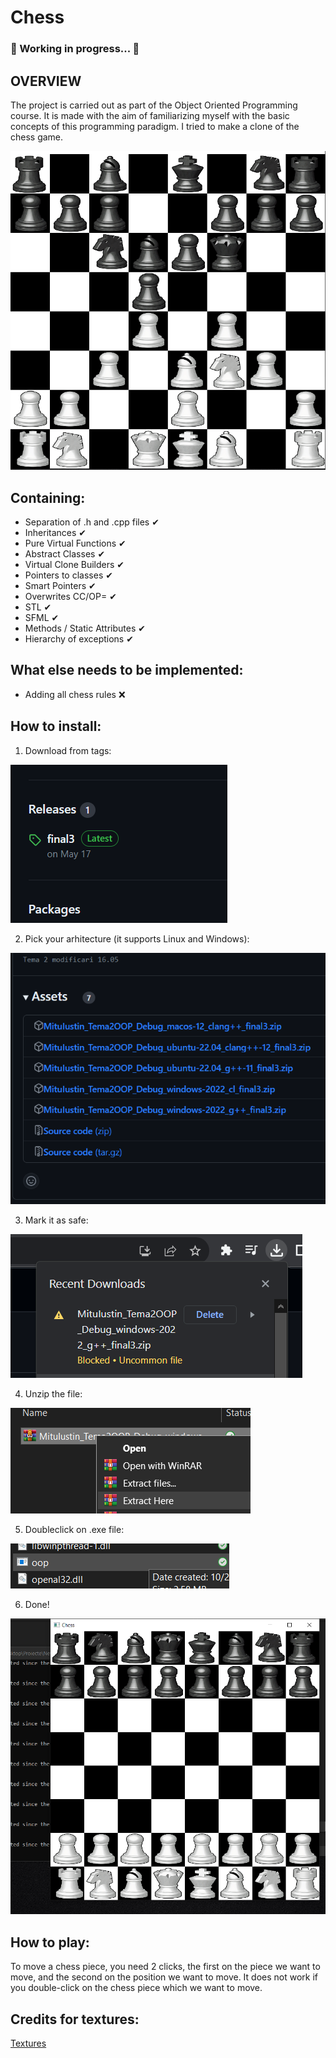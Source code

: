 # Chess


### 🚧 Working in progress... 🚧

## OVERVIEW

The project is carried out as part of the Object Oriented Programming course. It is made with the aim of familiarizing myself with the basic concepts of this programming paradigm. I tried to make a clone of the chess game.

![imagine7](https://raw.githubusercontent.com/MituIustin/Tema2OOP/sfml/readmephotos/Capture7.PNG)

## Containing:

- Separation of .h and .cpp files ✔
- Inheritances ✔
- Pure Virtual Functions ✔
- Abstract Classes ✔
- Virtual Clone Builders ✔
- Pointers to classes ✔
- Smart Pointers ✔
- Overwrites CC/OP= ✔
- STL ✔
- SFML ✔
- Methods / Static Attributes ✔
- Hierarchy of exceptions ✔

## What else needs to be implemented:

- Adding all chess rules ❌

## How to install:

1) Download from tags:

![imagine1](https://raw.githubusercontent.com/MituIustin/Tema2OOP/sfml/readmephotos/Capture1.PNG)

2) Pick your arhitecture (it supports Linux and Windows):

![imagine2](https://raw.githubusercontent.com/MituIustin/Tema2OOP/sfml/readmephotos/Capture2.PNG)

3) Mark it as safe:

![imagine3](https://raw.githubusercontent.com/MituIustin/Tema2OOP/sfml/readmephotos/Capture3.PNG)

4) Unzip the file:

![imagine4](https://raw.githubusercontent.com/MituIustin/Tema2OOP/sfml/readmephotos/Capture4.PNG)

5) Doubleclick on .exe file:

![imagine5](https://raw.githubusercontent.com/MituIustin/Tema2OOP/sfml/readmephotos/Capture5.PNG)

6) Done!
   
![imagine6](https://raw.githubusercontent.com/MituIustin/Tema2OOP/sfml/readmephotos/Capture6.PNG)

## How to play:

To move a chess piece, you need 2 clicks, the first on the piece we want to move,
and the second on the position we want to move. It does not work if you double-click on the chess piece
which we want to move.

## Credits for textures:

[Textures](https://opengameart.org/content/chess-pieces-and-board-squares)
